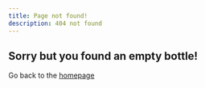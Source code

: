 ```yaml
---
title: Page not found!
description: 404 not found
---
```


<section class="hero">
  <div class="container">
    <h1>Sorry but you found an empty bottle!</h1>
    <p>Go back to the <a href="https://usebottles.com">homepage</a></p>
  </div>
</section>
